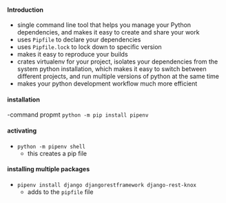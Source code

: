 #### Introduction
- single command line tool that helps you manage your Python dependencies, and makes it easy to create and share your work
- uses `Pipfile` to declare your dependencies
- uses `Pipfile.lock` to lock down to specific version
- makes it easy to reproduce your builds
- crates virtualenv for your project, isolates your dependencies from the system python installation, which makes it easy to switch between different projects, and run multiple versions of python at the same time
- makes your python development workflow much more efficient


#### installation
-command propmt
`python -m pip install pipenv`


#### activating
- `python -m pipenv shell`
    - this creates a pip file


#### installing multiple packages
- `pipenv install django djangorestframework django-rest-knox`
  - adds to the `pipfile` file
